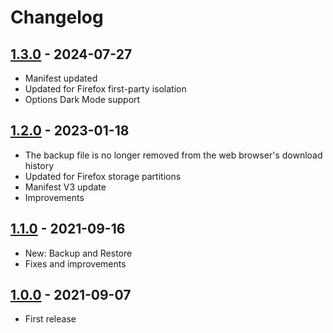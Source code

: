 # Changelog

## [1.3.0] - 2024-07-27
- Manifest updated
- Updated for Firefox first-party isolation
- Options Dark Mode support

## [1.2.0] - 2023-01-18
- The backup file is no longer removed from the web browser's download history
- Updated for Firefox storage partitions
- Manifest V3 update
- Improvements

## [1.1.0] - 2021-09-16
- New: Backup and Restore
- Fixes and improvements

## [1.0.0] - 2021-09-07
- First release

[1.3.0]: https://github.com/Adam777Z/save-private-window-cookies-web-browser-extension/releases/tag/1.3.0
[1.2.0]: https://github.com/Adam777Z/save-private-window-cookies-web-browser-extension/releases/tag/1.2.0
[1.1.0]: https://github.com/Adam777Z/save-private-window-cookies-web-browser-extension/releases/tag/1.1.0
[1.0.0]: https://github.com/Adam777Z/save-private-window-cookies-web-browser-extension/releases/tag/1.0.0